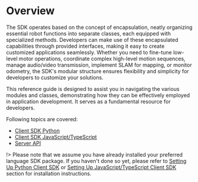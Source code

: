 # Overview

The SDK operates based on the concept of encapsulation, neatly organizing essential robot functions into separate classes, each equipped with specialized methods. Developers can make use of these encapsulated capabilities through provided interfaces, making it easy to create customized applications seamlessly. Whether you need to fine-tune low-level motor operations, coordinate complex high-level motion sequences, manage audio/video transmission, implement SLAM for mapping, or monitor odometry, the SDK's modular structure ensures flexibility and simplicity for developers to customize your solutions.

This reference guide is designed to assist you in navigating the various modules and classes, demonstrating how they can be effectively employed in application development. It serves as a fundamental resource for developers.

Following topics are covered:

* [Client SDK Python](https://fftai.github.io/rocs_client_py/index.html)
* [Client SDK JavaScript/TypeScript](https://fftai.github.io/rocs_client_js/index.html)
* [Server API](https://fftai.github.io/server_api/RoCS_Server_API.html)

!> Please note that we assume you have already installed your preferred language SDK package. If you haven't done so yet, please refer to [Setting Up Python Client SDK](quick_start/setup_for_physical_robot?id=setting-up-python-client-sdk) or [Setting Up JavaScript/TypeScript Client SDK](quick_start/setup_for_physical_robot?id=setting-up-javascripttypescript-client-sdk) section for installation instructions.
